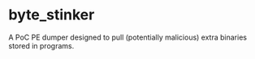 # byte_stinker
A PoC PE dumper designed to pull (potentially malicious) extra binaries stored in programs.
